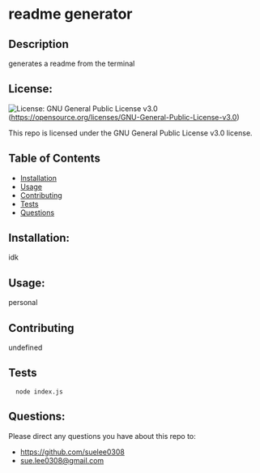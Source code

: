 # readme generator
  ## Description
  generates a readme from the terminal

  ## License:
  ![License: GNU General Public License v3.0](https://img.shields.io/badge/License-GNU%20General%20Public%20License%20v3.0-blue.svg)(https://opensource.org/licenses/GNU-General-Public-License-v3.0)

  This repo is licensed under the GNU General Public License v3.0 license.

  ## Table of Contents
  * [Installation](#installation)
  * [Usage](#usage)
  * [Contributing](#contributing)
  * [Tests](#tests)
  * [Questions](#questions)

  ## Installation:
  idk

  ## Usage:
  personal

  ## Contributing
  undefined

  ## Tests
      node index.js

  ## Questions:
  Please direct any questions you have about this repo to: 
  - <https://github.com/suelee0308>
  - <sue.lee0308@gmail.com>

